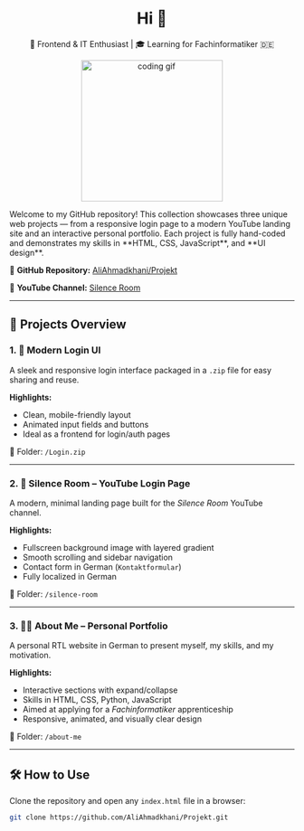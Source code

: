<h1 align="center">Hi 👋</h1>
<p align="center">
  🔧 Frontend & IT Enthusiast | 🎓 Learning for Fachinformatiker 🇩🇪  
</p>
<p align="center">
  <img src="https://media.giphy.com/media/qgQUggAC3Pfv687qPC/giphy.gif" width="250" alt="coding gif" />
</p>
Welcome to my GitHub repository!  
This collection showcases three unique web projects — from a responsive login page to a modern YouTube landing site and an interactive personal portfolio. Each project is fully hand-coded and demonstrates my skills in **HTML, CSS, JavaScript**, and **UI design**.

🔗 **GitHub Repository:** [AliAhmadkhani/Projekt](https://github.com/AliAhmadkhani/Projekt)  

🎥 **YouTube Channel:** [Silence Room](https://www.youtube.com/@silenceroomchannel)

---

## 🔧 Projects Overview

### 1. 🔐 Modern Login UI
A sleek and responsive login interface packaged in a `.zip` file for easy sharing and reuse.

**Highlights:**
- Clean, mobile-friendly layout
- Animated input fields and buttons
- Ideal as a frontend for login/auth pages

📁 Folder: `/Login.zip`

---

### 2. 🌿 Silence Room – YouTube Login Page
A modern, minimal landing page built for the *Silence Room* YouTube channel.

**Highlights:**
- Fullscreen background image with layered gradient
- Smooth scrolling and sidebar navigation
- Contact form in German (`Kontaktformular`)
- Fully localized in German

📁 Folder: `/silence-room`

---

### 3. 🙋‍♂️ About Me – Personal Portfolio
A personal RTL website in German to present myself, my skills, and my motivation.

**Highlights:**
- Interactive sections with expand/collapse
- Skills in HTML, CSS, Python, JavaScript
- Aimed at applying for a *Fachinformatiker* apprenticeship
- Responsive, animated, and visually clear design

📁 Folder: `/about-me`

---

## 🛠️ How to Use

Clone the repository and open any `index.html` file in a browser:

```bash
git clone https://github.com/AliAhmadkhani/Projekt.git
